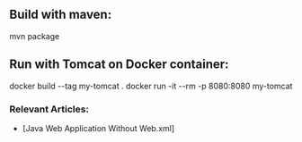 ## Build with maven:
mvn package

## Run with Tomcat on Docker container:
docker build --tag my-tomcat .
docker run -it --rm -p 8080:8080 my-tomcat

### Relevant Articles:
- [Java Web Application Without Web.xml]
